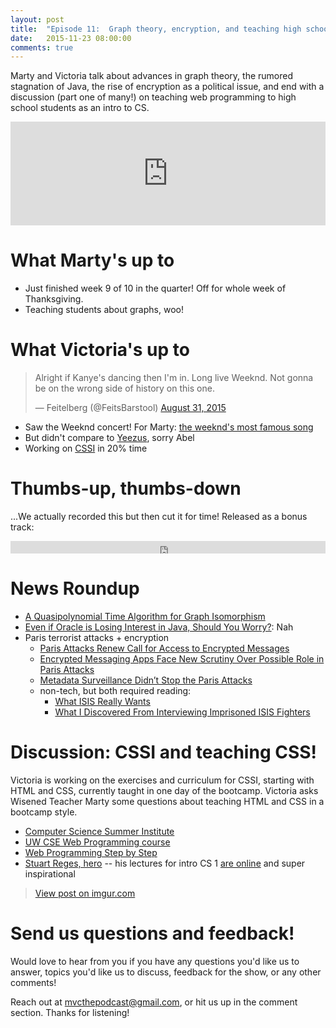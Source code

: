 ```yaml
---
layout: post
title:  "Episode 11:  Graph theory, encryption, and teaching high school students CSS"
date:   2015-11-23 08:00:00
comments: true
---
```


Marty and Victoria talk about advances in graph theory, the rumored stagnation of Java, the rise of encryption as a political issue, and end with a discussion (part one of many!) on teaching web programming to high school students as an intro to CS.

<iframe width="100%" height="166" scrolling="no" frameborder="no" src="https://w.soundcloud.com/player/?url=https%3A//api.soundcloud.com/tracks/234290945&amp;color=ff5500&amp;auto_play=false&amp;hide_related=false&amp;show_comments=true&amp;show_user=true&amp;show_reposts=false"></iframe>

# What Marty's up to

- Just finished week 9 of 10 in the quarter! Off for whole week of Thanksgiving.
- Teaching students about graphs, woo!

# What Victoria's up to

<blockquote class="twitter-tweet" data-conversation="none" lang="en"><p lang="en" dir="ltr">Alright if Kanye&#39;s dancing then I&#39;m in. Long live Weeknd. Not gonna be on the wrong side of history on this one.</p>&mdash; Feitelberg (@FeitsBarstool) <a href="https://twitter.com/FeitsBarstool/status/638161726601465860">August 31, 2015</a></blockquote>
<script async src="//platform.twitter.com/widgets.js" charset="utf-8"></script>

- Saw the Weeknd concert! For Marty: [the weeknd's most famous song](https://www.youtube.com/watch?v=KEI4qSrkPAs)
- But didn't compare to [Yeezus](https://www.facebook.com/photo.php?fbid=463301180455442&set=a.233960023389560.50330.100003266924354&type=3), sorry Abel
- Working on [CSSI](https://www.google.com/edu/resources/programs/computer-science-summer-institute-cssi/) in 20% time

# Thumbs-up, thumbs-down

...We actually recorded this but then cut it for time! Released as a bonus track:

<iframe width="100%" height="20" scrolling="no" frameborder="no" src="https://w.soundcloud.com/player/?url=https%3A//api.soundcloud.com/tracks/234691665&amp;color=ff5500&amp;inverse=false&amp;auto_play=false&amp;show_user=true"></iframe>

# News Roundup
- [A Quasipolynomial Time Algorithm for Graph Isomorphism](http://jeremykun.com/2015/11/12/a-quasipolynomial-time-algorithm-for-graph-isomorphism-the-details/)
- [Even if Oracle is Losing Interest in Java, Should You Worry?](https://dzone.com/articles/even-if-oracle-is-losing-interest-in-java-should-y): Nah
- Paris terrorist attacks + encryption
  - [Paris Attacks Renew Call for Access to Encrypted Messages](http://www.bloomberg.com/news/articles/2015-11-16/paris-attacks-renew-u-s-call-to-access-encrypted-communications)
  - [Encrypted Messaging Apps Face New Scrutiny Over Possible Role in Paris Attacks](http://www.nytimes.com/2015/11/17/world/europe/encrypted-messaging-apps-face-new-scrutiny-over-possible-role-in-paris-attacks.html?_r=1)
  - [Metadata Surveillance Didn’t Stop the Paris Attacks](http://www.slate.com/articles/technology/future_tense/2015/11/the_paris_attacks_weren_t_stopped_by_metadata_surveillance_that_hasn_t_stopped.single.html)
  - non-tech, but both required reading:
    - [What ISIS Really Wants](http://www.theatlantic.com/magazine/archive/2015/03/what-isis-really-wants/384980/)
    - [What I Discovered From Interviewing Imprisoned ISIS Fighters](http://www.thenation.com/article/what-i-discovered-from-interviewing-isis-prisoners)

# Discussion: CSSI and teaching CSS!

Victoria is working on the exercises and curriculum for CSSI, starting with HTML and CSS, currently taught in one day of the bootcamp. Victoria asks Wisened Teacher Marty some questions about teaching HTML and CSS in a bootcamp style.

- [Computer Science Summer Institute](https://www.google.com/edu/resources/programs/computer-science-summer-institute-cssi/)
- [UW CSE Web Programming course](https://courses.cs.washington.edu/courses/cse154/)
- [Web Programming Step by Step](http://www.lulu.com/shop/jessica-miller-and-victoria-kirst-and-marty-stepp/web-programming-step-by-step-2nd-edition/paperback/product-20293270.html)
- [Stuart Reges, hero](https://homes.cs.washington.edu/~reges/) -- his lectures for intro CS 1 [are online](http://courses.cs.washington.edu/courses/cse142/15au/calendar.shtml) and super inspirational

<blockquote class="imgur-embed-pub" lang="en" data-id="9qzBYbH"><a href="//imgur.com/9qzBYbH">View post on imgur.com</a></blockquote><script async src="//s.imgur.com/min/embed.js" charset="utf-8"></script>

# Send us questions and feedback!

Would love to hear from you if you have any questions you'd like us to answer, topics you'd like us to discuss, feedback for the show, or any other comments! 

Reach out at <mvcthepodcast@gmail.com>, or hit us up in the comment section. Thanks for listening!
